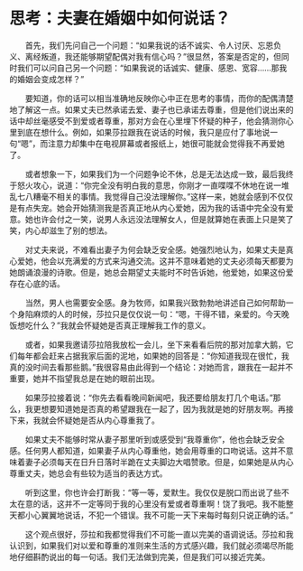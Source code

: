 # 思考：夫妻在婚姻中如何说话？


　　首先，我们先问自己一个问题：“如果我说的话不诚实、令人讨厌、忘恩负义、离经叛道，我还能够期望配偶对我有信心吗？”很显然，答案是否定的，但同时我们可以问自己另一个问题：“如果我说的话诚实、健康、感恩、宽容……那我的婚姻会变成怎样？”

　　要知道，你的话可以相当准确地反映你心中正在思考的事情，而你的配偶清楚地了解这一点。如果丈夫已然承诺去爱、妻子也已承诺去尊重，但是他们说出来的话中却丝毫感受不到爱或者尊重，那对方会在心里埋下怀疑的种子，他会猜测你心里到底在想什么。例如，如果莎拉跟我在说话的时候，我只是应付了事地说一句“嗯”，而注意力却集中在电视屏幕或者报纸上，她很可能就会觉得我不再爱她了。

　　或者想象一下，如果我们为一个问题争论不休，总是无法达成一致，最后我终于怒火攻心，说道：“你完全没有明白我的意思，你刚才一直喋喋不休地在说一堆乱七八糟毫不相关的事情。我觉得自己没法理解你。”这样一来，她就会感到不仅仅是有点失宠。她会开始猜测我是否真正地从内心爱她，因为我的话语中完全没有爱意。她也许会付之一笑，说男人永远没法理解女人，但是就算她在表面上只是笑了笑，内心却滋生了别的想法。

　　对丈夫来说，不难看出妻子为何会缺乏安全感。她强烈地认为，如果丈夫是真心爱她，他会以充满爱的方式来沟通交流。这并不意味着她的丈夫必须每天都要为她朗诵浪漫的诗歌。但是，她总会期望丈夫能时不时告诉她，他爱她，如果这份爱存在心底的话。

　　当然，男人也需要安全感。身为牧师，如果我兴致勃勃地讲述自己如何帮助一个身陷麻烦的人的时候，莎拉只是仅仅说一句：“嗯，干得不错，亲爱的。今天晚饭想吃什么？”我就会怀疑她是否真正理解我工作的意义。

　　或者，如果我邀请莎拉陪我放松一会儿，坐下来看看后院的那对加拿大鹅，它们每年都会赶来占据我家后面的泥地，如果她的回答是：“你知道我现在很忙，我真的没时间去看那些鹅。”我很容易由此得到一个结论：对她而言，跟我在一起并不重要，她并不指望我总是在她的眼前出现。

　　如果莎拉接着说：“你先去看看晚间新闻吧，我还要给朋友打几个电话。”那么，我更想要知道她是否真的希望跟我在一起了，因为我就是她的好朋友啊。再接下来，我就会怀疑她是否从内心尊重我了。

　　如果丈夫不能够时常从妻子那里听到或感受到“我尊重你”，他也会缺乏安全感。任何男人都知道，如果妻子从内心尊重他，她会用尊重的口吻说话。这并不意味着妻子必须每天在日升日落时半跪在丈夫脚边大唱赞歌。但是，如果她是从内心尊重丈夫，她总会有些较为适当的表达方式。

　　听到这里，你也许会打断我：“等一等，爱默生。我仅仅是脱口而出说了些不太在意的话，这并不一定等同于我的心里没有爱或者尊重啊！饶了我吧。我不能整天都小心翼翼地说话，不犯一个错误。我不可能一天下来每时每刻只说正确的话。”

　　这个观点很好，莎拉和我都觉得我们不可能一直以完美的语调说话。莎拉和我认识到，如果我们对以爱和尊重的准则来生活的方式感兴趣，我们就必须竭尽所能地仔细斟酌说出的每一句话。我们无法做到完美，但是我们可以接近完美。